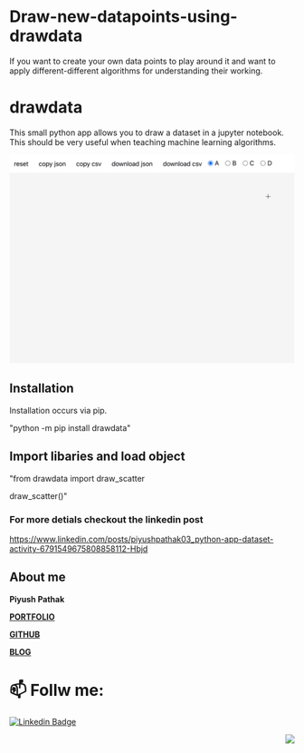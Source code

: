 # Draw-new-datapoints-using-drawdata

If you want to create your own data points to play around it and want to apply different-different algorithms for understanding their working.

# drawdata
This small python app allows you to draw a dataset in a jupyter notebook. This should be very useful when teaching machine learning algorithms.

![](gif.gif)

## Installation
Installation occurs via pip.

"python -m pip install drawdata"

## Import libaries and load object 
"from drawdata import draw_scatter

draw_scatter()"


### For more detials checkout the linkedin post
https://www.linkedin.com/posts/piyushpathak03_python-app-dataset-activity-6791549675808858112-Hbjd

## About me

**Piyush Pathak**

[**PORTFOLIO**](https://anirudhrapathak3.wixsite.com/piyush)

[**GITHUB**](https://github.com/piyushpathak03)

[**BLOG**](https://medium.com/@piyushpathak03)


# 📫 Follw me: 

[![Linkedin Badge](https://img.shields.io/badge/-PiyushPathak-blue?style=flat-square&logo=Linkedin&logoColor=white&link=https://www.linkedin.com/in/piyushpathak03/)](https://www.linkedin.com/in/piyushpathak03/)

<p  align="right"><img height="100" src = "https://media.giphy.com/media/l3URDstnIjBNY7rwLB/giphy.gif"></p>

